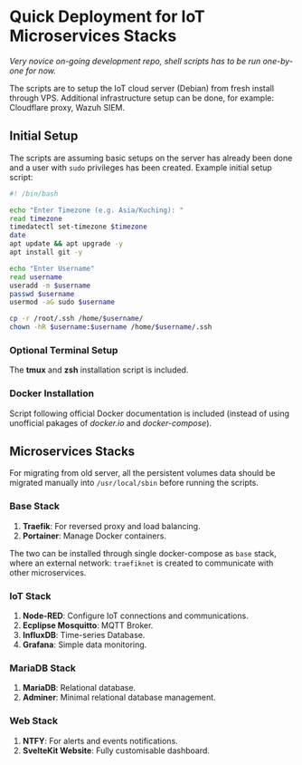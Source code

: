 # Quick Deployment for IoT Microservices Stacks
*Very novice on-going development repo, shell scripts has to be run one-by-one for now.*

The scripts are to setup the IoT cloud server (Debian) from fresh install through VPS.
Additional infrastructure setup can be done, for example: Cloudflare proxy, Wazuh SIEM.

## Initial Setup
The scripts are assuming basic setups on the server has already been done and a user with `sudo` privileges has been created. Example initial setup script:
```bash
#! /bin/bash

echo "Enter Timezone (e.g. Asia/Kuching): "
read timezone
timedatectl set-timezone $timezone
date
apt update && apt upgrade -y
apt install git -y

echo "Enter Username"
read username
useradd -m $username
passwd $username
usermod -aG sudo $username

cp -r /root/.ssh /home/$username/
chown -hR $username:$username /home/$username/.ssh
```

### Optional Terminal Setup
The **tmux** and **zsh** installation script is included.

### Docker Installation
Script following official Docker documentation is included (instead of using unofficial pakages of *docker.io* and *docker-compose*).

## Microservices Stacks
For migrating from old server, all the persistent volumes data should be migrated manually into `/usr/local/sbin` before running the scripts.

### Base Stack
1. **Traefik**: For reversed proxy and load balancing.
2. **Portainer**: Manage Docker containers.

The two can be installed through single docker-compose as `base` stack, where an external network: `traefiknet` is created to communicate with other microservices.

### IoT Stack
1. **Node-RED**: Configure IoT connections and communications.
2. **Ecplipse Mosquitto**: MQTT Broker.
3. **InfluxDB**: Time-series Database.
4. **Grafana**: Simple data monitoring.

### MariaDB Stack
1. **MariaDB**: Relational database.
2. **Adminer**: Minimal relational database management.

### Web Stack
1. **NTFY**: For alerts and events notifications.
2. **SvelteKit Website**: Fully customisable dashboard.
